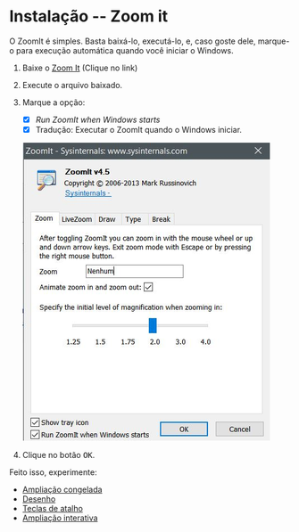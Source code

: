 # Instalação -- Zoom it

O ZoomIt é simples. Basta baixá-lo, executá-lo, e, caso goste dele, marque-o para execução automática quando você iniciar o Windows.

1. Baixe o [Zoom It](https://live.sysinternals.com/ZoomIt64.exe) (Clique no link)
2. Execute o arquivo baixado.
3. Marque a opção:
      - [x] *Run ZoomIt when Windows starts*
      - [x] Tradução: Executar o ZoomIt quando o Windows iniciar.

    ![tela inicial do zoomit](../zoom-it/01-inicio.jpg)

4. Clique no botão <kbd>OK</kbd>.


Feito isso, experimente:

- [Ampliação congelada](ampliacao/congelada.md)
- [Desenho](desenho.md)
- [Teclas de atalho](atalhos.md)
- [Ampliação interativa](ampliacao/interativa.md)
